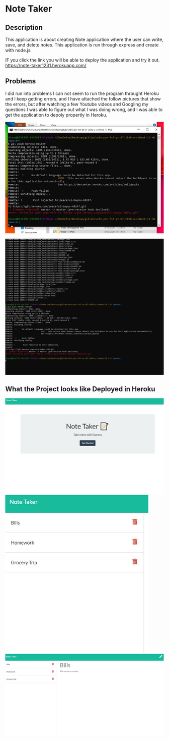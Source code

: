 # Note Taker

## Description
This application is about creating Note application where the user can write, save, and delete notes. This application is run through express and create with node.js. 

IF you click the link you will be able to deploy the application and try it out. 
https://note-taker1231.herokuapp.com/

## Problems 
I did run into problems I can not seem to run the program throught Heroku and I keep getting errors, and I have attached the follow pictures that show the errors, but after watching a few Youtube videos and Googling my questions I was able to figure out what I was doing wrong, and I was able to get the application to depoly propertly in Heroku. 

![alt text](Picture/hw11.JPG)

![alt text](Picture/hw112.JPG)


## What the Project looks like Deployed in Heroku

![alt text](Picture/hw11_pic1.JPG)
![alt text](Picture/hw11_3.JPG)
![alt text](Picture/hw11_2.JPG)

